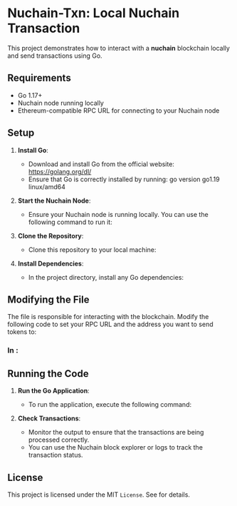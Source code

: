 # Nuchain-Txn: Local Nuchain Transaction

This project demonstrates how to interact with a **nuchain** blockchain locally and send transactions using Go.

## Requirements
- Go 1.17+
- Nuchain node running locally
- Ethereum-compatible RPC URL for connecting to your Nuchain node

## Setup

1. **Install Go**:
    - Download and install Go from the official website: https://golang.org/dl/
    - Ensure that Go is correctly installed by running: go version go1.19 linux/amd64

2. **Start the Nuchain Node**:
    - Ensure your Nuchain node is running locally. You can use the following command to run it:
    

3. **Clone the Repository**:
    - Clone this repository to your local machine:
    

4. **Install Dependencies**:
    - In the project directory, install any Go dependencies:
    

## Modifying the  File

The  file is responsible for interacting with the blockchain. Modify the following code to set your RPC URL and the address you want to send tokens to:

### In :



## Running the Code

1. **Run the Go Application**:
    - To run the application, execute the following command:
    

2. **Check Transactions**:
    - Monitor the output to ensure that the transactions are being processed correctly.
    - You can use the Nuchain block explorer or logs to track the transaction status.

## License

This project is licensed under the MIT `License`. See  for details.

